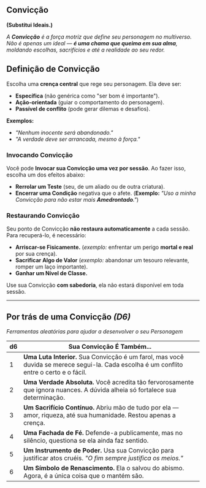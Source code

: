 ## Convicção  
**(Substitui Ideais.)**  

*A **Convicção** é a força motriz que define seu personagem no multiverso. Não é apenas um ideal — **é uma chama que queima em sua alma**, moldando escolhas, sacrifícios e até a realidade ao seu redor.*

## Definição de Convicção  
Escolha uma **crença central** que rege seu personagem. Ela deve ser:  
- **Específica** (não genérica como "ser bom é importante").  
- **Ação-orientada** (guiar o comportamento do personagem).  
- **Passível de conflito** (pode gerar dilemas e desafios).  

**Exemplos:**  
- *"Nenhum inocente será abandonado."*  
- *"A verdade deve ser arrancada, mesmo à força."*  

### Invocando Convicção  
Você pode **Invocar sua Convicção uma vez por sessão**. Ao fazer isso, escolha um dos efeitos abaixo:  
- **Rerrolar um Teste** (seu, de um aliado ou de outra criatura).  
- **Encerrar uma Condição** negativa que o afete.  (**Exemplo:** *"Uso a minha Convicção para não estar mais **Amedrontado**."*)

### Restaurando Convicção  
Seu ponto de Convicção **não restaura automaticamente** a cada sessão. Para recuperá-lo, é necessário:  
- **Arriscar-se Fisicamente.** (*exemplo:* enfrentar um perigo **mortal e real** por sua crença).  
- **Sacrificar Algo de Valor** (*exemplo:* abandonar um tesouro relevante, romper um laço importante).  
- **Ganhar um Nível de Classe.**  

Use sua Convicção **com sabedoria**, ela não estará disponível em toda sessão.

---

## Por trás de uma Convicção *(D6)*
*Ferramentas aleatórias para ajudar a desenvolver o seu Personagem*  

| d6 | Sua Convicção É Também... |
|----|--------------------------------|
| 1  | **Uma Luta Interior.** Sua Convicção é um farol, mas você duvida se merece segui-la. Cada escolha é um conflito entre o certo e o fácil. |
| 2  | **Uma Verdade Absoluta.** Você acredita tão fervorosamente que ignora nuances. A dúvida alheia só fortalece sua determinação. |
| 3  | **Um Sacrifício Contínuo.** Abriu mão de tudo por ela — amor, riqueza, até sua humanidade. Restou apenas a crença. |
| 4  | **Uma Fachada de Fé.** Defende-a publicamente, mas no silêncio, questiona se ela ainda faz sentido. |
| 5  | **Um Instrumento de Poder.** Usa sua Convicção para justificar atos cruéis. *"O fim sempre justifica os meios."* |
| 6  | **Um Símbolo de Renascimento.** Ela o salvou do abismo. Agora, é a única coisa que o mantém são. |

